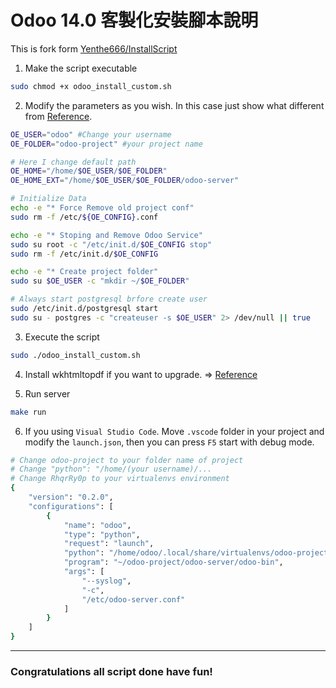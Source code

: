 # Odoo 14.0 客製化安裝腳本說明

This is fork form [Yenthe666/InstallScript](https://github.com/Yenthe666/InstallScript)

1. Make the script executable

```sh
sudo chmod +x odoo_install_custom.sh
```

2. Modify the parameters as you wish. In this case just show what different from [Reference](https://github.com/Yenthe666/InstallScript).
```sh
OE_USER="odoo" #Change your username
OE_FOLDER="odoo-project" #your project name

# Here I change default path
OE_HOME="/home/$OE_USER/$OE_FOLDER"
OE_HOME_EXT="/home/$OE_USER/$OE_FOLDER/odoo-server"

# Initialize Data
echo -e "* Force Remove old project conf"
sudo rm -f /etc/${OE_CONFIG}.conf

echo -e "* Stoping and Remove Odoo Service"
sudo su root -c "/etc/init.d/$OE_CONFIG stop"
sudo rm -f /etc/init.d/$OE_CONFIG

echo -e "* Create project folder"
sudo su $OE_USER -c "mkdir ~/$OE_FOLDER"

# Always start postgresql brfore create user
sudo /etc/init.d/postgresql start
sudo su - postgres -c "createuser -s $OE_USER" 2> /dev/null || true
```

3. Execute the script
```sh
sudo ./odoo_install_custom.sh
```

4. Install wkhtmltopdf if you want to upgrade. =>
[Reference](https://computingforgeeks.com/install-wkhtmltopdf-on-ubuntu-debian-linux/)

5. Run server
```sh
make run
```

6. If you using `Visual Studio Code`. Move `.vscode` folder in your project and modify the `launch.json`, then you can press `F5` start with debug mode.
```sh
# Change odoo-project to your folder name of project
# Change "python": "/home/(your username)/...
# Change RhqrRy0p to your virtualenvs environment
{
    "version": "0.2.0",
    "configurations": [
        {
            "name": "odoo",
            "type": "python",
            "request": "launch",
            "python": "/home/odoo/.local/share/virtualenvs/odoo-project-RhqrRy0p/bin/python3.8",
            "program": "~/odoo-project/odoo-server/odoo-bin",
            "args": [
                "--syslog",
                "-c",
                "/etc/odoo-server.conf"
            ]
        }
    ]
}
```

---
### Congratulations all script done have fun!
